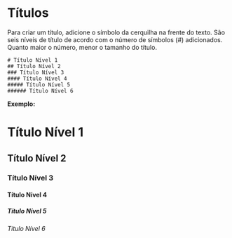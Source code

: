 # Títulos

Para criar um título, adicione o símbolo da cerquilha na frente do texto. São seis níveis de título de acordo com o número de símbolos (#) adicionados. Quanto maior o número, menor o tamanho do título.

    # Título Nível 1 
    ## Título Nível 2
    ### Título Nível 3
    #### Título Nível 4
    ##### Título Nível 5
    ###### Título Nível 6

__Exemplo:__

# Título Nível 1  
## Título Nível 2
### Título Nível 3
#### Título Nível 4
##### Título Nível 5
###### Título Nível 6